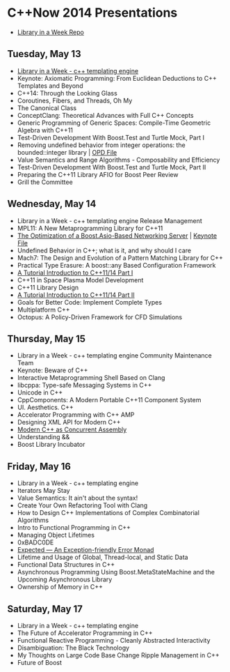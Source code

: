 # C++Now 2014 Presentations

* [Library in a Week Repo](https://github.com/JeffGarland/liaw2014.git)

## Tuesday, May 13

* [Library in a Week - c++ templating engine](https://github.com/boostcon/cppnow_presentations_2014/files/blob/master/liaw_template_engine_day1.pdf?raw=true)
* Keynote: Axiomatic Programming: From Euclidean Deductions to C++ Templates and Beyond
* C++14: Through the Looking Glass 
* Coroutines, Fibers, and Threads, Oh My 
* The Canonical Class
* ConceptClang: Theoretical Advances with Full C++ Concepts 
* Generic Programming of Generic Spaces: Compile-Time Geometric Algebra with C++11
* Test-Driven Development With Boost.Test and Turtle Mock, Part I
* Removing undefined behavior from integer operations: the bounded::integer library | [OPD File](https://github.com/boostcon/cppnow_presentations_2014/files/blob/master/optimization_boost_asio.opd?raw=true) 
* Value Semantics and Range Algorithms - Composability and Efficiency 
* Test-Driven Development With Boost.Test and Turtle Mock, Part II
* Preparing the C++11 Library AFIO for Boost Peer Review
* Grill the Committee
 
## Wednesday, May 14
 
* Library in a Week - c++ templating engine Release Management
* MPL11: A New Metaprogramming Library for C++11
* [The Optimization of a Boost.Asio-Based Networking Server](https://github.com/boostcon/cppnow_presentations_2014/files/blob/master/optimization_boost_asio.pdf?raw=true) | [Keynote File](https://github.com/boostcon/cppnow_presentations_2014/files/blob/master/optimization_boost_asio.pdf?raw=true)
* Undefined Behavior in C++; what is it, and why should I care
* Mach7: The Design and Evolution of a Pattern Matching Library for C++
* Practical Type Erasure: A boost::any Based Configuration Framework 
* [A Tutorial Introduction to C++11/14 Part I](https://github.com/boostcon/cppnow_presentations_2014/files/blob/master/tutorial_intro_cpp_11_14.pdf?raw=true)
* C++11 in Space Plasma Model Development 
* C++11 Library Design 
* [A Tutorial Introduction to C++11/14 Part II](https://github.com/boostcon/cppnow_presentations_2014/files/blob/master/tutorial_intro_cpp_11_14.pdf?raw=true)
* Goals for Better Code: Implement Complete Types 
* Multiplatform C++ 
* Octopus: A Policy-Driven Framework for CFD Simulations
 
## Thursday, May 15
 
* Library in a Week - c++ templating engine Community Maintenance Team
* Keynote: Beware of C++
* Interactive Metaprogramming Shell Based on Clang 
* libcppa: Type-safe Messaging Systems in C++ 
* Unicode in C++
* CppComponents: A Modern Portable C++11 Component System 
* UI. Aesthetics. C++ 
* Accelerator Programming with C++ AMP
* Designing XML API for Modern C++ 
* [Modern C++ as Concurrent Assembly](https://github.com/diegoperini/cppnow2014-doppl)
* Understanding &&
* Boost Library Incubator
 
## Friday, May 16
 
* Library in a Week - c++ templating engine
* Iterators May Stay 
* Value Semantics: It ain't about the syntax! 
* Create Your Own Refactoring Tool with Clang
* How to Design C++ Implementations of Complex Combinatorial Algorithms 
* Intro to Functional Programming in C++ 
* Managing Object Lifetimes
* 0xBADC0DE 
* [Expected — An Exception-friendly Error Monad](https://github.com/boostcon/cppnow_presentations_2014/files/blob/master/tutorial_intro_cpp_11_14.pdf?raw=true)
* Lifetime and Usage of Global, Thread-local, and Static Data
* Functional Data Structures in C++ 
* Asynchronous Programming Using Boost.MetaStateMachine and the Upcoming Asynchronous Library 
* Ownership of Memory in C++
 
## Saturday, May 17
 
* Library in a Week - c++ templating engine
* The Future of Accelerator Programming in C++ 
* Functional Reactive Programming - Cleanly Abstracted Interactivity 
* Disambiguation: The Black Technology
* My Thoughts on Large Code Base Change Ripple Management in C++
* Future of Boost



